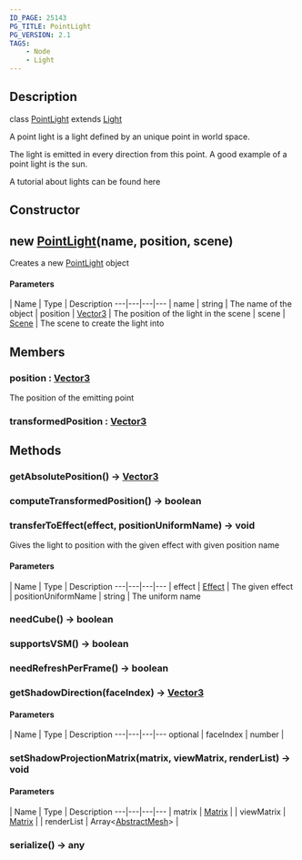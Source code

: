```yaml
---
ID_PAGE: 25143
PG_TITLE: PointLight
PG_VERSION: 2.1
TAGS:
    - Node
    - Light
---
```

## Description

class [PointLight](/classes/2.3/PointLight) extends [Light](/classes/2.3/Light)

A point light is a light defined by an unique point in world space.

The light is emitted in every direction from this point. A good example of a point light is the sun.

A tutorial about lights can be found here

## Constructor

## new [PointLight](/classes/2.3/PointLight)(name, position, scene)

Creates a new [PointLight](/classes/2.3/PointLight) object

#### Parameters
 | Name | Type | Description
---|---|---|---
 | name | string |   The name of the object
 | position | [Vector3](/classes/2.3/Vector3) |   The position of the light in the scene
 | scene | [Scene](/classes/2.3/Scene) |   The scene to create the light into
## Members

### position : [Vector3](/classes/2.3/Vector3)

The position of the emitting point

### transformedPosition : [Vector3](/classes/2.3/Vector3)



## Methods

### getAbsolutePosition() &rarr; [Vector3](/classes/2.3/Vector3)


### computeTransformedPosition() &rarr; boolean


### transferToEffect(effect, positionUniformName) &rarr; void

Gives the light to position with the given effect with given position name

#### Parameters
 | Name | Type | Description
---|---|---|---
 | effect | [Effect](/classes/2.3/Effect) |   The given effect
 | positionUniformName | string |   The uniform name
### needCube() &rarr; boolean


### supportsVSM() &rarr; boolean


### needRefreshPerFrame() &rarr; boolean


### getShadowDirection(faceIndex) &rarr; [Vector3](/classes/2.3/Vector3)



#### Parameters
 | Name | Type | Description
---|---|---|---
optional | faceIndex | number | 

### setShadowProjectionMatrix(matrix, viewMatrix, renderList) &rarr; void



#### Parameters
 | Name | Type | Description
---|---|---|---
 | matrix | [Matrix](/classes/2.3/Matrix) | 
 | viewMatrix | [Matrix](/classes/2.3/Matrix) | 
 | renderList | Array&lt;[AbstractMesh](/classes/2.3/AbstractMesh)&gt; | 
### serialize() &rarr; any


